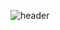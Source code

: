 

![header](https://capsule-render.vercel.app/api?type=waving&color=auto&height=300&section=header&text=capsule%20render&fontSize=90)

